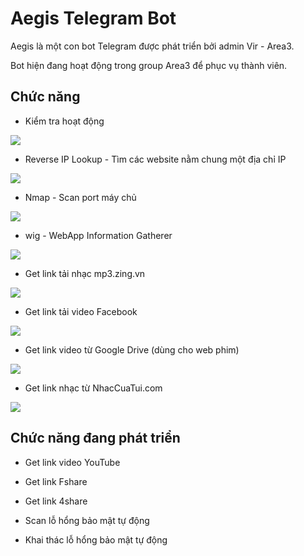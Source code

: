 # Aegis Telegram Bot
Aegis là một con bot Telegram được phát triển bởi admin Vir - Area3. 

Bot hiện đang hoạt động trong group Area3 để phục vụ thành viên.

## Chức năng

* Kiểm tra hoạt động

![](https://i.imgur.com/onUSq4E.png)

* Reverse IP Lookup - Tìm các website nằm chung một địa chỉ IP

![](https://i.imgur.com/ZwfXnKn.png)

* Nmap - Scan port máy chủ

![](https://i.imgur.com/bfv2CWT.png)

* wig - WebApp Information Gatherer

![](https://i.imgur.com/RPvYtXx.png)

* Get link tải nhạc mp3.zing.vn

![](https://i.imgur.com/MflaYjo.png)

* Get link tải video Facebook 

![](https://i.imgur.com/X6mWjbw.png)

* Get link video từ Google Drive (dùng cho web phim)

![](https://i.imgur.com/TMlQha7.png)

* Get link nhạc từ NhacCuaTui.com

![](https://i.imgur.com/HSAglGG.png)

## Chức năng đang phát triển

* Get link video YouTube

* Get link Fshare

* Get link 4share

* Scan lỗ hổng bảo mật tự động

* Khai thác lỗ hổng bảo mật tự động